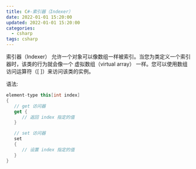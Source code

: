 ```yaml
---
title: C#-索引器（Indexer）
date: 2022-01-01 15:20:00
updated: 2022-01-01 15:20:00
categories:
  - csharp
tags: csharp
---
```


索引器（Indexer） 允许一个对象可以像数组一样被索引。当您为类定义一个索引器时，该类的行为就会像一个 虚拟数组（virtual array） 一样。您可以使用数组访问运算符（[ ]）来访问该类的实例。

语法:

<!-- more -->

```cs
element-type this[int index]
{
   // get 访问器
   get {
      // 返回 index 指定的值
   }

   // set 访问器
   set
   {
      // 设置 index 指定的值
   }
}
```
